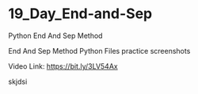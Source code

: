 # 19_Day_End-and-Sep
Python End And Sep Method

End And Sep Method Python Files
practice screenshots

Video Link: https://bit.ly/3LV54Ax


skjdsi
